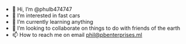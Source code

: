 - 👋 Hi, I’m @phulb474747
- 👀 I’m interested in fast cars
- 🌱 I’m currently learning anything
- 💞️ I’m looking to collaborate on things to do with friends of the earth
- 📫 How to reach me on email phil@pbenterprises.ml

<!---
phulb474747/phulb474747 is a ✨ special ✨ repository because its `README.md` (this file) appears on your GitHub profile.
You can click the Preview link to take a look at your changes.
--->
